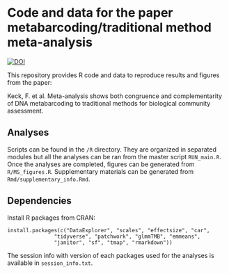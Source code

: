
# Code and data for the paper metabarcoding/traditional method meta-analysis



[![DOI](https://zenodo.org/badge/DOI/10.5281/zenodo.5837361.svg)](https://doi.org/10.5281/zenodo.5837361)


This repository provides R code and data to reproduce results and figures from the paper:

Keck, F. et al. Meta-analysis shows both congruence and complementarity of DNA metabarcoding to traditional methods for biological community assessment.


## Analyses

Scripts can be found in the `/R` directory. They are organized in separated modules but all the analyses can be ran from the master script `RUN_main.R`.
Once the analyses are completed, figures can be generated from `R/MS_figures.R`.
Supplementary materials can be generated from `Rmd/supplementary_info.Rmd`.

## Dependencies

Install R packages from CRAN:

    install.packages(c("DataExplorer", "scales", "effectsize", "car",
    		       "tidyverse", "patchwork", "glmmTMB", "emmeans",
    		       "janitor", "sf", "tmap", "rmarkdown"))

The session info with version of each packages used for the analyses is available in `session_info.txt`.

